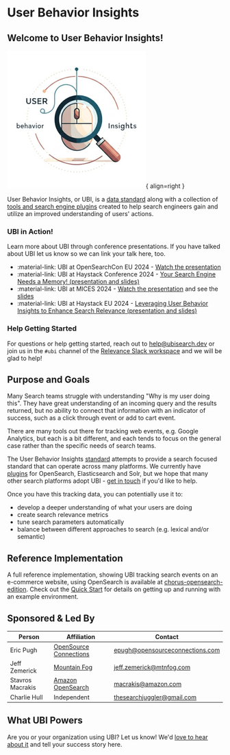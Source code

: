 # User Behavior Insights

## Welcome to User Behavior Insights!

![logo](img/ubi.png){ align=right }

User Behavior Insights, or UBI, is a [data standard](standard.md) along with a collection of [tools and search engine plugins](tools.md) created to help search engineers gain and utilize an improved understanding of users' actions.

### UBI in Action!

Learn more about UBI through conference presentations. If you have talked about UBI let us know so we can link your talk here, too.

* :material-link: UBI at OpenSearchCon EU 2024 - [Watch the presentation](https://www.youtube.com/watch?v=dH7SPHKpxo0)
* :material-link: UBI at Haystack Conference 2024 - [Your Search Engine Needs a Memory! (presentation and slides)](https://haystackconf.com/us2024/talk-15/)
* :material-link: UBI at MICES 2024 - [Watch the presentation](https://youtu.be/8_4VRtMWtSY) and see the [slides](https://mices.co/slides/user-behavior%20insights-mices-2024.pdf)
* :material-link: UBI at Haystack EU 2024 - [Leveraging User Behavior Insights to Enhance Search Relevance (presentation and slides)](https://haystackconf.com/eu2024/talk-1/)

### Help Getting Started

For questions or help getting started, reach out to [help@ubisearch.dev](mailto:help@ubisearch.dev) or join us in the `#ubi` channel of the [Relevance Slack workspace](https://opensourceconnections.com/slack) and we will be glad to help!

## Purpose and Goals

Many Search teams struggle with understanding "Why is my user doing this". They have great understanding of an incoming query and the results returned, but no ability to connect that information with an indicator of success, such as a click through event or add to cart event.

There are many tools out there for tracking web events, e.g. Google Analytics, but each is a bit different, and each tends to focus on the general case rather than the specific needs of search teams. 

The User Behavior Insights [standard](standard.md) attempts to provide a search focused standard that can operate across many platforms. We currently have [plugins](https://www.ubisearch.dev/tools/) for OpenSearch, Elasticsearch and Solr, but we hope that many other search platforms adopt UBI - [get in touch](mailto:help@ubisearch.dev)  if you'd like to help.  

Once you have this tracking data, you can potentially use it to:

* develop a deeper understanding of what your users are doing
* create search relevance metrics
* tune search parameters automatically 
* balance between different approaches to search (e.g. lexical and/or semantic)

## Reference Implementation

A full reference implementation, showing UBI tracking search events on an e-commerce website, using OpenSearch is available at [chorus-opensearch-edition](https://github.com/o19s/chorus-opensearch-edition). Check out the [Quick Start](quickstart.md) for details on getting up and running with an example environment.

## Sponsored & Led By

| Person                                                    | Affiliation                                                     | Contact                        |
|-----------------------------------------------------------|-----------------------------------------------------------------|--------------------------------|
| Eric Pugh                                                 | [OpenSource Connections](https://www.opensourceconnections.com) | epugh@opensourceconnections.com |
| Jeff Zemerick | [Mountain Fog](https://www.jeffzemerick.dev/)                   | jeff.zemerick@mtnfog.com       |
| Stavros Macrakis                                          | [Amazon OpenSearch](https://www.opensearch.org/)                | macrakis@amazon.com                               |
| Charlie Hull                                              | Independent                                                     | thesearchjuggler@gmail.com     |

## What UBI Powers

Are you or your organization using UBI? Let us know! We'd [love to hear about it](mailto:help@ubisearch.dev) and tell your success story here.
